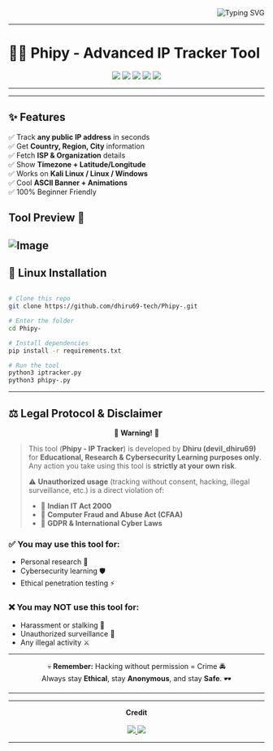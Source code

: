 <!-- Animated Banner -->
<div align="right">
  <img src="https://readme-typing-svg.demolab.com?font=Fira+Code&pause=1000&color=FF0000&width=600&lines=Welcome+to+Phipy;IP+Tracker+Tool;By+Dhiru+(devil_dhiru69)" alt="Typing SVG" />
</div>



---

# 🕵️‍♂️ Phipy - Advanced IP Tracker Tool  

<p align="center">
  <img src="https://img.shields.io/badge/Language-Python3-red?style=for-the-badge&logo=python" />
  <img src="https://img.shields.io/badge/Platform-Kali%20Linux-black?style=for-the-badge&logo=linux" />
  <img src="https://img.shields.io/github/stars/dhiru69-tech/Phipy-?style=for-the-badge&color=yellow" />
  <img src="https://img.shields.io/github/forks/dhiru69-tech/Phipy-?style=for-the-badge&color=blue" />
  <img src="https://img.shields.io/badge/Maintained-Yes-brightgreen?style=for-the-badge" />
</p>

---


---

## ✨ Features
✅ Track **any public IP address** in seconds  
✅ Get **Country, Region, City** information  
✅ Fetch **ISP & Organization** details  
✅ Show **Timezone + Latitude/Longitude**  
✅ Works on **Kali Linux / Linux / Windows**  
✅ Cool **ASCII Banner + Animations**  
✅ 100% Beginner Friendly  

## Tool Preview 📸
![Image](https://github.com/user-attachments/assets/f0cb819c-7fa5-48dc-a1a7-2f72d9e99f8b)
---

## 🐧 Linux Installation
```bash 

# Clone this repo
git clone https://github.com/dhiru69-tech/Phipy-.git

# Enter the folder
cd Phipy-

# Install dependencies
pip install -r requirements.txt

# Run the tool
python3 iptracker.py
python3 phipy-.py
```
---

## ⚖️ Legal Protocol & Disclaimer

<p align="center">
  🚨 <b>Warning!</b> 🚨  
</p>

> This tool (<b>Phipy - IP Tracker</b>) is developed by **Dhiru (devil_dhiru69)** for **Educational, Research & Cybersecurity Learning purposes only**.  
> Any action you take using this tool is **strictly at your own risk**.  
> 
> ⚠️ **Unauthorized usage** (tracking without consent, hacking, illegal surveillance, etc.) is a direct violation of:  
> - 📜 <b>Indian IT Act 2000</b>  
> - 📜 <b>Computer Fraud and Abuse Act (CFAA)</b>  
> - 📜 <b>GDPR & International Cyber Laws</b>  

### ✅ You may use this tool for:
- Personal research 🧪  
- Cybersecurity learning 🛡️  
- Ethical penetration testing ⚡  

### ❌ You may NOT use this tool for:
- Harassment or stalking 🚫  
- Unauthorized surveillance 👀  
- Any illegal activity ⚔️  

---

<p align="center">
  💀 <b>Remember:</b> Hacking without permission = Crime 🚔  
  <br>
  Always stay <b>Ethical</b>, stay <b>Anonymous</b>, and stay <b>Safe</b>. 🕶️
</p>

---

---

<p align="center">
  <b>Credit</b>  
  <br><br>
  <a href="https://github.com/dhiru69-tech">
    <img src="https://img.shields.io/badge/GitHub-dhiru69--tech-red?style=for-the-badge&logo=github" />
  </a>
  <a href="https://instagram.com/devil_dhiru69">
    <img src="https://img.shields.io/badge/Instagram-@devil__dhiru69-ff0000?style=for-the-badge&logo=instagram" />
  </a>
</p>

---



